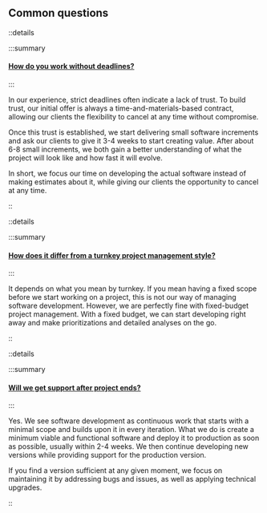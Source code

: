 ## Common questions

::details

:::summary

#### [How do you work without deadlines?]()

:::

In our experience, strict deadlines often indicate a lack of trust. To build
trust, our initial offer is always a time-and-materials-based contract, allowing
our clients the flexibility to cancel at any time without compromise.

Once this trust is established, we start delivering small software increments
and ask our clients to give it 3-4 weeks to start creating value. After about
6-8 small increments, we both gain a better understanding of what the project
will look like and how fast it will evolve.

In short, we focus our time on developing the actual software instead of making
estimates about it, while giving our clients the opportunity to cancel at any
time.

::

::details

:::summary

#### [How does it differ from a turnkey project management style?]()

:::

It depends on what you mean by turnkey. If you mean having a fixed scope before
we start working on a project, this is not our way of managing software
development. However, we are perfectly fine with fixed-budget project
management. With a fixed budget, we can start developing right away and make
prioritizations and detailed analyses on the go.

::

::details

:::summary

#### [Will we get support after project ends?]()

:::

Yes. We see software development as continuous work that starts with a minimal
scope and builds upon it in every iteration. What we do is create a minimum
viable and functional software and deploy it to production as soon as possible,
usually within 2-4 weeks. We then continue developing new versions while
providing support for the production version.

If you find a version sufficient at any given moment, we focus on maintaining it
by addressing bugs and issues, as well as applying technical upgrades.

::
